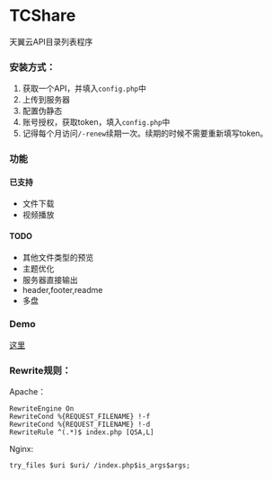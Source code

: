 # TCShare
天翼云API目录列表程序

### 安装方式：

1. 获取一个API，并填入`config.php`中
2. 上传到服务器
3. 配置伪静态
4. 账号授权，获取token，填入`config.php`中
5. 记得每个月访问`/-renew`续期一次。续期的时候不需要重新填写token。

### 功能

#### 已支持
 - 文件下载
 - 视频播放

#### TODO
 - 其他文件类型的预览
 - 主题优化
 - 服务器直接输出
 - header,footer,readme
 - 多盘

### Demo

[这里](http://env-3379049.cloud.cloudraft.cn/)

### Rewrite规则：

Apache：
```
RewriteEngine On
RewriteCond %{REQUEST_FILENAME} !-f
RewriteCond %{REQUEST_FILENAME} !-d
RewriteRule ^(.*)$ index.php [QSA,L]
```
Nginx:
```
try_files $uri $uri/ /index.php$is_args$args;
```
